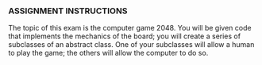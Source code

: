 ### ASSIGNMENT INSTRUCTIONS

The topic of this exam is the computer game 2048. You will be given code that implements the mechanics of the board; you will create a series of subclasses of an abstract class. One of your subclasses will allow a human to play the game; the others will allow the computer to do so.
